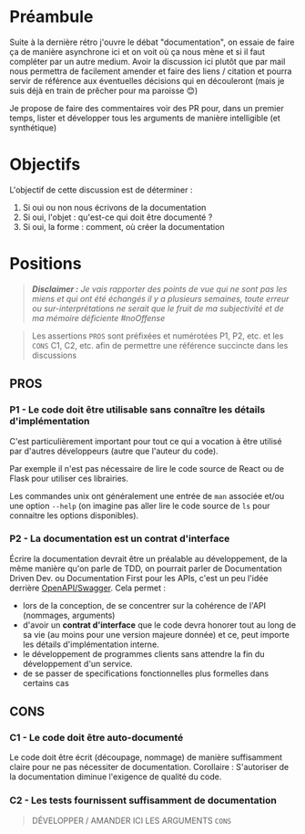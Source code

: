 # Préambule
Suite à la dernière rétro j'ouvre le débat "documentation", on essaie de faire ça de manière asynchrone ici et on voit où ça nous mène et si il faut compléter par un autre medium. 
Avoir la discussion ici plutôt que par mail nous permettra de facilement amender et faire des liens / citation et pourra servir de référence aux éventuelles décisions qui en découleront (mais je suis déjà en train de prêcher pour ma paroisse :blush:)

Je propose de faire des commentaires voir des PR pour, dans un premier temps, lister et développer tous les arguments de manière intelligible (et synthétique)

# Objectifs
L'objectif de cette discussion est de déterminer :

1. Si oui ou non nous écrivons de la documentation
2. Si oui, l'objet : qu'est-ce qui doit être documenté ?
3. Si oui, la forme : comment, où créer la documentation


# Positions

> _**Disclaimer :** Je vais rapporter des points de vue qui ne sont pas les miens et qui ont été échangés il y a plusieurs semaines, toute erreur ou sur-interprétations ne serait que le fruit de ma subjectivité et de ma mémoire déficiente #noOffense_ 

> Les assertions `PROS` sont préfixées et numérotées P1, P2, etc. et les `CONS` C1, C2, etc. afin de permettre une référence succincte dans les discussions

## PROS

### P1 - Le code doit être utilisable sans connaître les détails d'implémentation
C'est particulièrement important pour tout ce qui a vocation à être utilisé par d'autres développeurs (autre que l'auteur du code).

Par exemple il n'est pas nécessaire de lire le code source de React ou de Flask pour utiliser ces librairies.

Les commandes unix ont généralement une entrée de `man` associée et/ou une option `--help` (on imagine pas aller lire le code source de `ls` pour connaitre les options disponibles).



### P2 - La documentation est un contrat d'interface
Écrire la documentation devrait être un préalable au développement, de la même manière qu'on parle de TDD, on pourrait parler de Documentation Driven Dev. ou Documentation First pour les APIs, c'est un peu l'idée derrière [OpenAPI/Swagger](https://www.openapis.org/).
Cela permet :
 * lors de la conception, de se concentrer sur la cohérence de l'API (nommages, arguments) 
 * d'avoir un **contrat d'interface** que le code devra honorer tout au long de sa vie (au moins pour une version majeure donnée) et ce, peut importe les détails d'implémentation interne.
 * le développement de programmes clients sans attendre la fin du développement d'un service.
 * de se passer de specifications fonctionnelles plus formelles dans certains cas


## CONS

### C1 - Le code doit être auto-documenté
Le code doit être écrit (découpage, nommage) de manière suffisamment claire pour ne pas nécessiter de documentation.
Corollaire : S'autoriser de la documentation diminue l'exigence de qualité du code.
 
 
### C2 - Les tests fournissent suffisamment de documentation

> DÉVELOPPER / AMANDER ICI LES ARGUMENTS `CONS`


